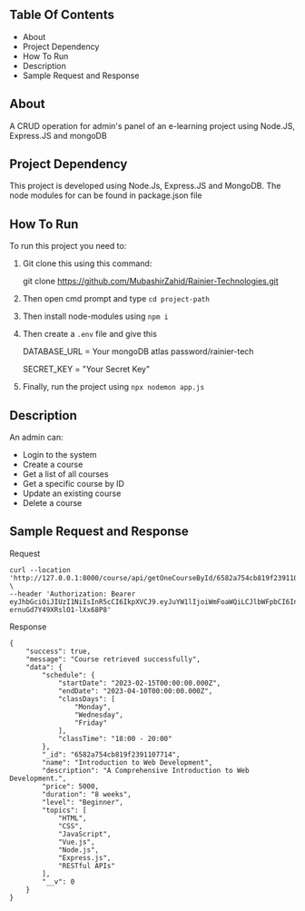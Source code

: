 

## Table Of Contents


 

 - About   
 - Project Dependency  
 - How To Run  
 - Description   
 - Sample Request and Response


 
 

## About

 A CRUD operation for admin's panel of an e-learning project  using Node.JS, Express.JS and mongoDB
 

## Project Dependency

 This project is developed using Node.Js, Express.JS and MongoDB. The node modules for can be found in package.json file
 

 

## How To Run

 
To run this project you need to:
1. Git clone this using this command:
	

    git clone https://github.com/MubashirZahid/Rainier-Technologies.git

 
2. Then open cmd prompt and type  `cd project-path`
3. Then install node-modules using `npm i`
4. Then create a `.env`  file and give this

	

    DATABASE_URL = Your mongoDB atlas password/rainier-tech
	

    SECRET_KEY = "Your Secret Key"
	
6. Finally, run the project using `npx nodemon app.js` 
	
 

## Description

An admin can:

 - Login to the system 
 - Create a course
 -  Get a list of all courses 
 - Get a specific course by ID 
 - Update an existing course 
 - Delete a course

## Sample Request and Response

Request

    curl --location 'http://127.0.0.1:8000/course/api/getOneCourseById/6582a754cb819f2391107714' \
    --header 'Authorization: Bearer eyJhbGciOiJIUzI1NiIsInR5cCI6IkpXVCJ9.eyJuYW1lIjoiWmFoaWQiLCJlbWFpbCI6InphaGlkQGdtYWlsLmNvbSIsInJvbGUiOjEsIl9fdiI6MCwiaWF0IjoxNzAzMTY0MTcwLCJleHAiOjE3MDMxNjc3NzB9.fYa782AXV05ZE4Ms9T-ernuGd7Y49XRslO1-lXx68P8'

Response

    {
        "success": true,
        "message": "Course retrieved successfully",
        "data": {
            "schedule": {
                "startDate": "2023-02-15T00:00:00.000Z",
                "endDate": "2023-04-10T00:00:00.000Z",
                "classDays": [
                    "Monday",
                    "Wednesday",
                    "Friday"
                ],
                "classTime": "18:00 - 20:00"
            },
            "_id": "6582a754cb819f2391107714",
            "name": "Introduction to Web Development",
            "description": "A Comprehensive Introduction to Web Development.",
            "price": 5000,
            "duration": "8 weeks",
            "level": "Beginner",
            "topics": [
                "HTML",
                "CSS",
                "JavaScript",
                "Vue.js",
                "Node.js",
                "Express.js",
                "RESTful APIs"
            ],
            "__v": 0
        }
    }

